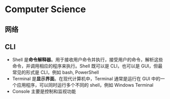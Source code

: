 # Computer Science

## 网络



## CLI

- Shell 是**命令解释器**。用于接收用户命令并执行，接受用户的命令，解析这些命令，并调用相应的程序来执行。Shell 既可以是 CLI，也可以是 GUI，但最常见的形式是 CLI，例如 bash, PowerShell
- Terminal 是**显示界面**。在现代计算机中，Terminal 通常是运行在 GUI 中的一个应用程序，可以同时运行多个不同的 shell，例如 Windows Terminal
- Console 主要是控制和监视功能
